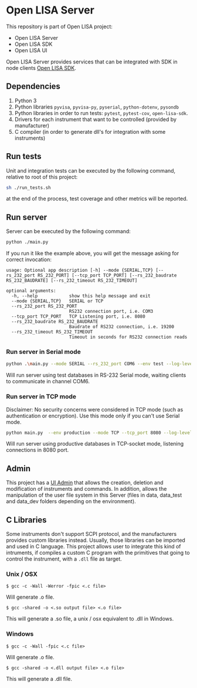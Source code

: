 # Open LISA Server

This repository is part of Open LISA project:
* Open LISA Server
* Open LISA SDK
* Open LISA UI

Open LISA Server provides services that can be integrated with SDK in node clients
[Open LISA SDK](https://github.com/aalvarezwindey/Open-LISA-SDK).

## Dependencies

1. Python 3
2. Python libraries `pyvisa`, `pyvisa-py`, `pyserial`, `python-dotenv`, `pysondb`
3. Python libraries in order to run tests: `pytest`, `pytest-cov`, `open-lisa-sdk`.
4. Drivers for each instrument that want to be controlled (provided by manufacturer)
5. C compiler (in order to generate dll's for integration with some instruments)

## Run tests

Unit and integration tests can be executed by the following command, relative to root of this project:

```bash
sh ./run_tests.sh
```

at the end of the process, test coverage and other metrics will be reported.

## Run server

Server can be executed by the following command:

```bash
python ./main.py
```

If you run it like the example above, you will get the message asking for correct invocation:

```
usage: Optional app description [-h] --mode {SERIAL,TCP} [--rs_232_port RS_232_PORT] [--tcp_port TCP_PORT] [--rs_232_baudrate RS_232_BAUDRATE] [--rs_232_timeout RS_232_TIMEOUT]

optional arguments:
  -h, --help            show this help message and exit
  --mode {SERIAL,TCP}   SERIAL or TCP
  --rs_232_port RS_232_PORT
                        RS232 connection port, i.e. COM3
  --tcp_port TCP_PORT   TCP Listening port, i.e. 8080
  --rs_232_baudrate RS_232_BAUDRATE
                        Baudrate of RS232 connection, i.e. 19200
  --rs_232_timeout RS_232_TIMEOUT
                        Timeout in seconds for RS232 connection reads
```

### Run server in Serial mode

```bash
python .\main.py --mode SERIAL --rs_232_port COM6 --env test --log-level DEBUG
```

Will run server using test databases in RS-232 Serial mode, waiting clients to communicate in channel COM6.

### Run server in TCP mode

Disclaimer: No security concerns were considered in TCP mode (such as authentication or encryption). Use this mode only
if you can't use Serial mode.

```bash
python main.py  --env production --mode TCP --tcp_port 8080 --log-level INFO
```

Will run server using productive databases in TCP-socket mode, listening connections in 8080 port.

## Admin

This project has a [UI Admin](https://github.com/aalvarezwindey/Open-LISA-UI) that allows the creation, deletion and
modification of instruments and commands. In addition, allows the manipulation of the user file system in this Server
(files in data, data_test and data_dev folders depending on the environment).

## C Libraries

Some instruments don't support SCPI protocol, and the manufacturers provides custom libraries instead. Usually, those
libraries can be imported and used in C language. This project allows user to integrate this kind of intruments, if
compiles a custom C program with the primitives that going to control the instrument, with a `.dll` file as target.

### Unix / OSX

```
$ gcc -c -Wall -Werror -fpic <.c file>
```

Will generate .o file.

```
$ gcc -shared -o <.so output file> <.o file>
```

This will generate a .so file, a unix / osx equivalent to .dll in Windows.

### Windows

```
$ gcc -c -Wall -fpic <.c file>
```

Will generate .o file.

```
$ gcc -shared -o <.dll output file> <.o file>
```

This will generate a .dll file.
